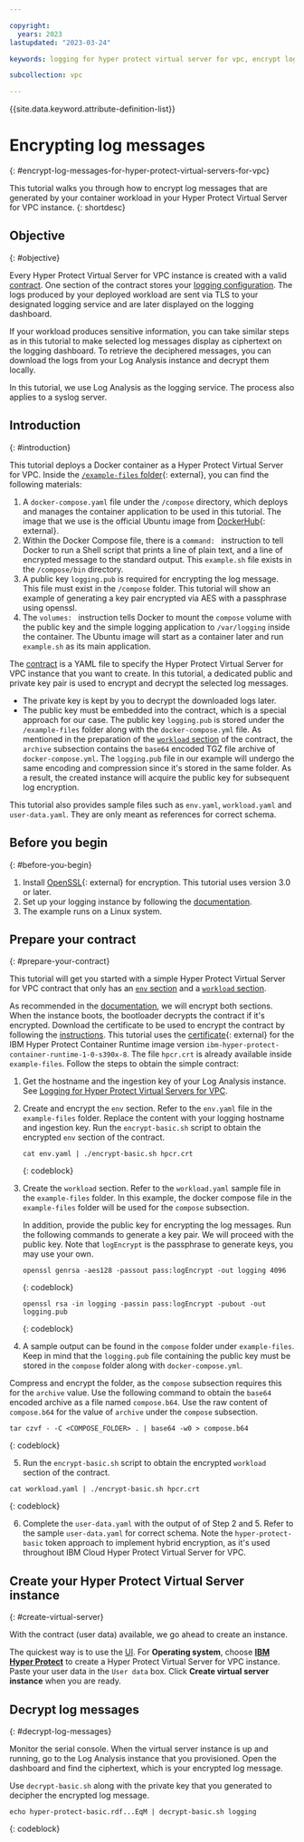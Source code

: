 ```yaml
---

copyright:
  years: 2023
lastupdated: "2023-03-24"

keywords: logging for hyper protect virtual server for vpc, encrypt log messages for hyper protect virtual server for vpc

subcollection: vpc

---
```


{{site.data.keyword.attribute-definition-list}}

# Encrypting log messages
{: #encrypt-log-messages-for-hyper-protect-virtual-servers-for-vpc}

This tutorial walks you through how to encrypt log messages that are generated by your container workload in your Hyper Protect Virtual Server for VPC instance.
{: shortdesc}

## Objective
{: #objective}

Every Hyper Protect Virtual Server for VPC instance is created with a valid [contract](/docs/vpc?topic=vpc-about-contract_se). One section of the contract stores your [logging configuration](/docs/vpc?topic=vpc-logging-for-hyper-protect-virtual-servers-for-vpc). The logs produced by your deployed workload are sent via TLS to your designated logging service and are later displayed on the logging dashboard. 

If your workload produces sensitive information, you can take similar steps as in this tutorial to make selected log messages display as ciphertext on the logging dashboard. To retrieve the deciphered messages, you can download the logs from your Log Analysis instance and decrypt them locally.

In this tutorial, we use Log Analysis as the logging service. The process also applies to a syslog server.

## Introduction
{: #introduction}

This tutorial deploys a Docker container as a Hyper Protect Virtual Server for VPC. Inside the [`/example-files` folder](https://github.com/ibm-hyper-protect/hyper-protect-virtual-server-samples/tree/main/log-encryption/example-files){: external}, you can find the following materials:

1. A `docker-compose.yaml` file under the `/compose` directory, which deploys and manages the container application to be used in this tutorial. The image that we use is the official Ubuntu image from [DockerHub](https://hub.docker.com/_/ubuntu){: external}.
2. Within the Docker Compose file, there is a `command: ` instruction to tell Docker to run a Shell script that prints a line of plain text, and a line of encrypted message to the standard output. This `example.sh` file exists in the `/compose/bin` directory.
3. A public key `logging.pub` is required for encrypting the log message. This file must exist in the `/compose` folder. This tutorial will show an example of generating a key pair encrypted via AES with a passphrase using openssl.
4. The `volumes: ` instruction tells Docker to mount the `compose` volume with the public key and the simple logging application to `/var/logging` inside the container. The Ubuntu image will start as a container later and run `example.sh` as its main application.

The [contract](/docs/vpc?topic=vpc-about-contract_se) is a YAML file to specify the Hyper Protect Virtual Server for VPC instance that you want to create. In this tutorial, a dedicated public and private key pair is used to encrypt and decrypt the selected log messages.
- The private key is kept by you to decrypt the downloaded logs later.
- The public key must be embedded into the contract, which is a special approach for our case. The public key `logging.pub` is stored under the `/example-files` folder along with the `docker-compose.yml` file. As mentioned in the preparation of the [`workload` section](/docs/vpc?topic=vpc-about-contract_se#hpcr_contract_workload) of the contract, the `archive` subsection contains the `base64` encoded TGZ file archive of `docker-compose.yml`. The `logging.pub` file in our example will undergo the same encoding and compression since it's stored in the same folder. As a result, the created instance will acquire the public key for subsequent log encryption.

This tutorial also provides sample files such as `env.yaml`, `workload.yaml` and `user-data.yaml`. They are only meant as references for correct schema.

## Before you begin
{: #before-you-begin}

1. Install [OpenSSL](https://www.openssl.org/){: external} for encryption. This tutorial uses version 3.0 or later.
2. Set up your logging instance by following the [documentation](/docs/vpc?topic=vpc-logging-for-hyper-protect-virtual-servers-for-vpc).
3. The example runs on a Linux system.

## Prepare your contract
{: #prepare-your-contract}

This tutorial will get you started with a simple Hyper Protect Virtual Server for VPC contract that only has an [`env` section](/docs/vpc?topic=vpc-about-contract_se#hpcr_contract_env) and a [`workload` section](/docs/vpc?topic=vpc-about-contract_se#hpcr_contract_workload).

As recommended in the [documentation](/docs/vpc?topic=vpc-about-contract_se#hpcr_contract_encrypt), we will encrypt both sections. When the instance boots, the bootloader decrypts the contract if it's encrypted. Download the certificate to be used to encrypt the contract by following the [instructions](/docs/vpc?topic=vpc-about-contract_se#encrypt_downloadcert). This tutorial uses the [certificate](/media/docs/downloads/hyper-protect-container-runtime/ibm-hyper-protect-container-runtime-1-0-s390x-8-encrypt.crt){: external} for the IBM Hyper Protect Container Runtime image version `ibm-hyper-protect-container-runtime-1-0-s390x-8`. The file `hpcr.crt` is already available inside `example-files`. Follow the steps to obtain the simple contract:

1. Get the hostname and the ingestion key of your Log Analysis instance. See [Logging for Hyper Protect Virtual Servers for VPC](/docs/vpc?topic=vpc-logging-for-hyper-protect-virtual-servers-for-vpc).

2. Create and encrypt the `env` section. Refer to the `env.yaml` file in the `example-files` folder. Replace the content with your logging hostname and ingestion key. Run the `encrypt-basic.sh` script to obtain the encrypted `env` section of the contract.
   ```
   cat env.yaml | ./encrypt-basic.sh hpcr.crt
   ```
   {: codeblock}

3. Create the `workload` section. Refer to the `workload.yaml` sample file in the `example-files` folder. In this example, the docker compose file in the `example-files` folder will be used for the `compose` subsection.

   In addition, provide the public key for encrypting the log messages. Run the following commands to generate a key pair. We will proceed with the public key. Note that `logEncrypt` is the passphrase to generate keys, you may use your own.
   ```
   openssl genrsa -aes128 -passout pass:logEncrypt -out logging 4096
   ```
   {: codeblock}
   ```
   openssl rsa -in logging -passin pass:logEncrypt -pubout -out logging.pub
   ```
   {: codeblock}

  4. A sample output can be found in the `compose` folder under `example-files`. Keep in mind that the `logging.pub` file containing the public key must be stored in the `compose` folder along with `docker-compose.yml`.

   Compress and encrypt the folder, as the `compose` subsection requires this for the `archive` value. Use the following command to obtain the `base64` encoded archive as a file named `compose.b64`. Use the raw content of `compose.b64` for the value of `archive` under the `compose` subsection.
   ```
   tar czvf - -C <COMPOSE_FOLDER> . | base64 -w0 > compose.b64
   ```
   {: codeblock}

  5. Run the `encrypt-basic.sh` script to obtain the encrypted `workload` section of the contract.
   ```
   cat workload.yaml | ./encrypt-basic.sh hpcr.crt
   ```
   {: codeblock}

  6. Complete the `user-data.yaml` with the output of of Step 2 and 5. Refer to the sample `user-data.yaml` for correct schema. Note the `hyper-protect-basic` token approach to implement hybrid encryption, as it's used throughout IBM Cloud Hyper Protect Virtual Server for VPC.

## Create your Hyper Protect Virtual Server instance 
{: #create-virtual-server}

With the contract (user data) available, we go ahead to create an instance.

The quickest way is to use the [UI](/docs/vpc?topic=vpc-about-se&interface=ui#create-hyper-protect-virtual-servers-for-vpc-instance). For **Operating system**, choose [**IBM Hyper Protect**](/docs/vpc?topic=vpc-vsabout-images#hyper-protect-runtime) to create a Hyper Protect Virtual Server for VPC instance. Paste your user data in the `User data` box. Click **Create virtual server instance** when you are ready. 

## Decrypt log messages
{: #decrypt-log-messages}

Monitor the serial console. When the virtual server instance is up and running, go to the Log Analysis instance that you provisioned. Open the dashboard and find the ciphertext, which is your encrypted log message.

Use `decrypt-basic.sh` along with the private key that you generated to decipher the encrypted log message.
```
echo hyper-protect-basic.rdf...EqM | decrypt-basic.sh logging
```
{: codeblock}

